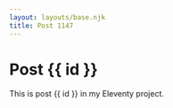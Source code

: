 ```yaml
---
layout: layouts/base.njk
title: Post 1147
---
```


# Post {{ id }}

This is post {{ id }} in my Eleventy project.
